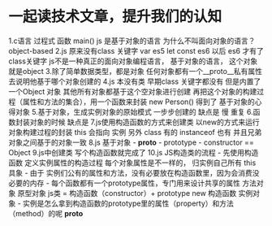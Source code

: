 # 一起读技术文章，提升我们的认知
1.c语言 过程式 函数 main()
    js 是基于对象的语言  为什么不叫面向对象的语言？
    object-based
2.js 原来没有class 关键字
    var es5  let const es6 以后
    es6 才有了class关键字
    js不是一种真正的面向对象编程语言， 基于对象的语言， 这个对象就是object
3.除了简单数据类型，都是对象
    任何对象都有一个__proto__私有属性去说明他基于哪个对象创建的
4.js 本没有类 早期class 关键字都没有
    但是内置了一个Object 对象
    其他所有对象都基于这个空对象进行创建
    再把这个对象的构建过程（属性和方法的集合），用一个函数来封装
    new Person() 得到了 基于对象的心得对象
5.基于对象，生成实例对象的原始模式 一步步创建的
    缺点是 慢 重复
6.函数封装对象的时候
    缺点是
7.js使用构造函数的方式来创建类
    以new的方式来运行
    对象构建过程的封装 this 会指向 实例
    另外 class 有的 instanceof 也有
    并且兄弟对象之间基于的对象一致
8.js 基于对象
    - __proto__
    - prototype
    - constructor == Object
9.js中创建类 写个构造函数就完成了
10.js JS构造类的流程
    - 先使用构造函数 定义实例属性的构造过程 每个对象属性是不一样的，
        归实例自己所有 this 具象
    - 由于 实例们公有的属性和方法，没有必要放在构造函数里，因为会消费没必要的内存
    - 每个函数都有一个prototype属性，专门用来设计共享的属性 方法对象
        原型对象
        js类 = 构造函数（constructor）+ prototype
        new 构造函数  实例对象
    - 实例是怎么拿到构造函数的prototype里的属性（property）和方法（method）的呢
        __proto__